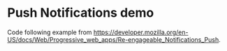# Push Notifications demo

Code following example from <https://developer.mozilla.org/en-US/docs/Web/Progressive_web_apps/Re-engageable_Notifications_Push>.
